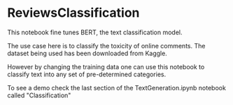 # ReviewsClassification

This notebook fine tunes BERT, the text classification model.

The use case here is to classify the toxicity of online comments. The dataset being used has been downloaded from Kaggle.

However by changing the training data one can use this notebook to classify text into any set of pre-determined categories.

To see a demo check the last section of the TextGeneration.ipynb notebook called "Classification"
